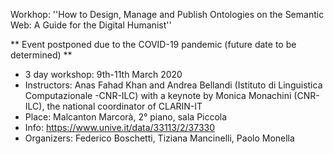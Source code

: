 Workhop: ''How to Design, Manage and Publish Ontologies on the Semantic Web: A Guide for the Digital Humanist''

** Event postponed due to the COVID-19 pandemic (future date to be determined) **

- 3 day workshop: 9th-11th March 2020
- Instructors: Anas Fahad Khan and Andrea Bellandi (Istituto di Linguistica Computazionale -CNR-ILC) with a keynote by Monica Monachini (CNR-ILC), the national coordinator of CLARIN-IT 
- Place: Malcanton Marcorà, 2° piano, sala Piccola
- Info: <https://www.unive.it/data/33113/2/37330>
- Organizers: Federico Boschetti, Tiziana Mancinelli, Paolo Monella